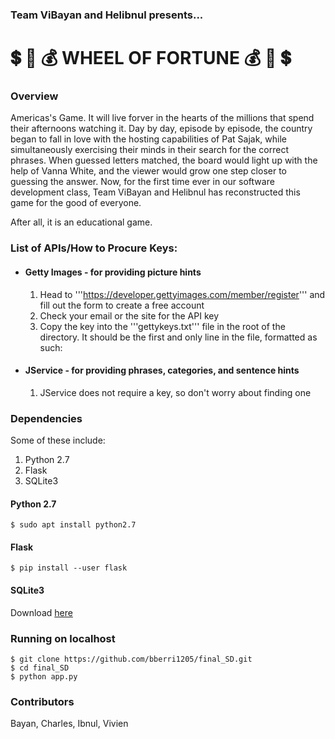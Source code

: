### Team ViBayan and Helibnul presents...
# :heavy_dollar_sign: :ferris_wheel: :moneybag: WHEEL OF FORTUNE :moneybag: :ferris_wheel: :heavy_dollar_sign:

### Overview
Americas's Game. It will live forver in the hearts of the millions that spend their afternoons watching it. Day by day, episode by episode, the country began to fall in love with the hosting capabilities of Pat Sajak, while simultaneously exercising their minds in their search for the correct phrases. When guessed letters matched, the board would light up with the help of Vanna White, and the viewer would grow one step closer to guessing the answer. Now, for the first time ever in our software development class, Team ViBayan and Helibnul has reconstructed this game for the good of everyone.

After all, it is an educational game.

### List of APIs/How to Procure Keys:
* #### Getty Images - for providing picture hints
  1. Head to '''https://developer.gettyimages.com/member/register''' and fill out the form to create a free account
  2. Check your email or the site for the API key
  3. Copy the key into the '''gettykeys.txt''' file in the root of the directory. It should be the first and only line in the file, formatted as such:
  
* #### JService - for providing phrases, categories, and sentence hints
  1. JService does not require a key, so don't worry about finding one
  
### Dependencies

Some of these include:
  1. Python 2.7
  2. Flask 
  3. SQLite3
  
#### Python 2.7
```
$ sudo apt install python2.7
```

#### Flask
```
$ pip install --user flask
```

#### SQLite3
Download [here](https://www.sqlite.org/download.html)


### Running on localhost
```
$ git clone https://github.com/bberri1205/final_SD.git
$ cd final_SD
$ python app.py
```


### Contributors
Bayan, Charles, Ibnul, Vivien
